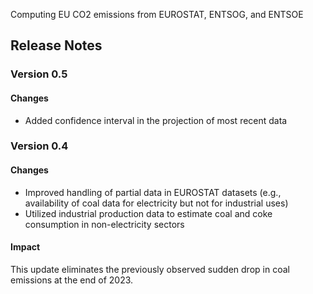 Computing EU CO2 emissions from EUROSTAT, ENTSOG, and ENTSOE

## Release Notes

### Version 0.5
#### Changes
- Added confidence interval in the projection of most recent data

### Version 0.4

#### Changes
- Improved handling of partial data in EUROSTAT datasets (e.g., availability of coal data for electricity but not for industrial uses)
- Utilized industrial production data to estimate coal and coke consumption in non-electricity sectors

#### Impact
This update eliminates the previously observed sudden drop in coal emissions at the end of 2023.

